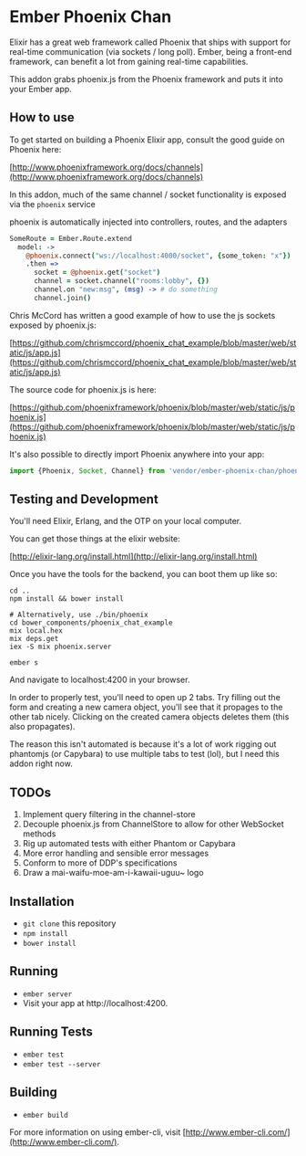 # Ember Phoenix Chan

Elixir has a great web framework called Phoenix that ships with support for real-time communication (via sockets / long poll). Ember, being a front-end framework, can benefit a lot from gaining real-time capabilities.

This addon grabs phoenix.js from the Phoenix framework and puts it into your Ember app.

## How to use

To get started on building a Phoenix Elixir app, consult the good guide on Phoenix here:

[http://www.phoenixframework.org/docs/channels](http://www.phoenixframework.org/docs/channels)

In this addon, much of the same channel / socket functionality is exposed via the `phoenix` service

phoenix is automatically injected into controllers, routes, and the adapters
```coffee
SomeRoute = Ember.Route.extend
  model: ->
    @phoenix.connect("ws://localhost:4000/socket", {some_token: "x"})
    .then =>
      socket = @phoenix.get("socket")
      channel = socket.channel("rooms:lobby", {})
      channel.on "new:msg", (msg) -> # do something
      channel.join()
```
Chris McCord has written a good example of how to use the js sockets exposed by phoenix.js:

[https://github.com/chrismccord/phoenix_chat_example/blob/master/web/static/js/app.js](https://github.com/chrismccord/phoenix_chat_example/blob/master/web/static/js/app.js)

The source code for phoenix.js is here:

[https://github.com/phoenixframework/phoenix/blob/master/web/static/js/phoenix.js](https://github.com/phoenixframework/phoenix/blob/master/web/static/js/phoenix.js)

It's also possible to directly import Phoenix anywhere into your app:

```js
import {Phoenix, Socket, Channel} from 'vendor/ember-phoenix-chan/phoenix';
```
## Testing and Development

You'll need Elixir, Erlang, and the OTP on your local computer.

You can get those things at the elixir website:

[http://elixir-lang.org/install.html](http://elixir-lang.org/install.html)

Once you have the tools for the backend, you can boot them up like so:

```shell
cd ..
npm install && bower install

# Alternatively, use ./bin/phoenix
cd bower_components/phoenix_chat_example
mix local.hex
mix deps.get
iex -S mix phoenix.server

ember s
```
And navigate to localhost:4200 in your browser.

In order to properly test, you'll need to open up 2 tabs. Try filling out the form and creating a new camera object, you'll see that it propages to the other tab nicely. Clicking on the created camera objects deletes them (this also propagates).

The reason this isn't automated is because it's a lot of work rigging out phantomjs (or Capybara) to use multiple tabs to test (lol), but I need this addon right now.

## TODOs

1. Implement query filtering in the channel-store
2. Decouple phoenix.js from ChannelStore to allow for other WebSocket methods
3. Rig up automated tests with either Phantom or Capybara
4. More error handling and sensible error messages
5. Conform to more of DDP's specifications
6. Draw a mai-waifu-moe-am-i-kawaii-uguu~ logo

## Installation

* `git clone` this repository
* `npm install`
* `bower install`

## Running

* `ember server`
* Visit your app at http://localhost:4200.

## Running Tests

* `ember test`
* `ember test --server`

## Building

* `ember build`

For more information on using ember-cli, visit [http://www.ember-cli.com/](http://www.ember-cli.com/).
